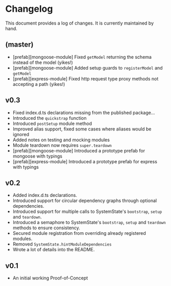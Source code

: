 # Changelog

This document provides a log of changes. It is currently maintained by hand.

## (master)

- [prefab][mongoose-module] Fixed `getModel` returning the schema instead of the model (yikes!)
- [prefab][mongoose-module] Added setup guards to `registerModel` and `getModel`
- [prefab][express-module] Fixed http request type proxy methods not accepting a path (yikes!)

## v0.3

- Fixed index.d.ts declarations missing from the published package...
- Introduced the `quickstrap` function
- Introduced `postSetup` module method
- Improved alias support, fixed some cases where aliases would be ignored
- Added notes on testing and mocking modules
- Module teardown now requires `super.teardown`
- [prefab][mongoose-module] Introduced a prototype prefab for mongoose with typings
- [prefab][express-module] Introduced a prototype prefab for express with typings

## v0.2

- Added index.d.ts declarations.
- Introduced support for circular dependency graphs through optional dependencies.
- Introduced support for multiple calls to SystemState's `bootstrap`, `setup` and `teardown`.
- Introduced a semaphore to SystemState's `bootstrap`, `setup` and `teardown` methods to ensure consistency.
- Secured module registration from overriding already registered modules.
- Removed `SystemState.hintModuleDependencies`
- Wrote a lot of details into the README.

## v0.1

- An initial working Proof-of-Concept
